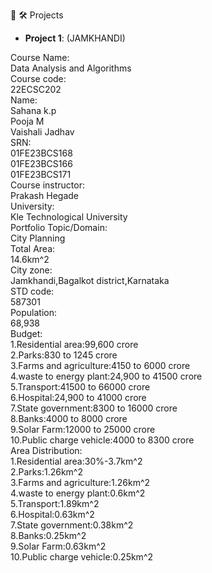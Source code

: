 👋
 🛠️ Projects
- **Project 1**: (JAMKHANDI)

<dl>
<dt>Course Name:</dt>
   </dd>Data Analysis and Algorithms</dd>

<dt>Course code:</dt>
    </dd>22ECSC202</dd>
<dt>Name:</dt>
    </dt>Sahana k.p<br>
    Pooja M<br>
    Vaishali Jadhav</dd>
<dt>SRN:</dt>
    </dt>01FE23BCS168<br>
    01FE23BCS166<br>
    01FE23BCS171</dd>
<dt>Course instructor:</dt>
     </dd>Prakash Hegade</dd>
<dt>University:</dt>
     </dd>Kle Technological University</dd>
<dt>Portfolio Topic/Domain:</dt>
     </dd>City Planning</dd>
<dt>Total Area:</dt>
      </dd>14.6km^2</dd>
<dt>City zone:</dt>
      </dd>Jamkhandi,Bagalkot district,Karnataka</dd>
<dt>STD code:</dt>
      </dd>587301</dd>
<dt>Population:</dt>
     </dd>68,938</dd>
 <dt>Budget:</dt>
     </dt>1.Residential area:99,600 crore<br>
          2.Parks:830 to 1245 crore<br>
          3.Farms and agriculture:4150 to 6000 crore<br>
          4.waste to energy plant:24,900 to 41500 crore<br>
          5.Transport:41500 to 66000 crore<br>
          6.Hospital:24,900 to 41000 crore<br>
          7.State government:8300 to 16000 crore<br>
          8.Banks:4000 to 8000 crore<br>
          9.Solar Farm:12000 to 25000 crore<br>
          10.Public charge vehicle:4000 to 8300 crore</dd>
<dt>Area Distribution:</dt>
     </dt>1.Residential area:30%-3.7km^2<br>
          2.Parks:1.26km^2<br>
          3.Farms and agriculture:1.26km^2<br>
          4.waste to energy plant:0.6km^2<br>
          5.Transport:1.89km^2<br>
          6.Hospital:0.63km^2<br>
          7.State government:0.38km^2<br>
          8.Banks:0.25km^2<br>
          9.Solar Farm:0.63km^2<br>
          10.Public charge vehicle:0.25km^2 </dd>
